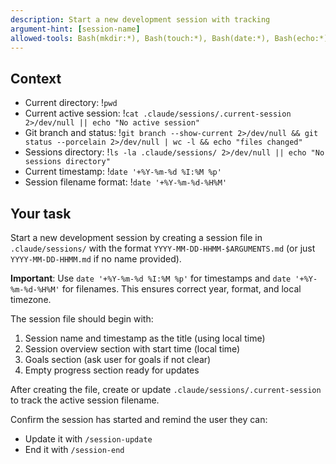 ```yaml
---
description: Start a new development session with tracking
argument-hint: [session-name]
allowed-tools: Bash(mkdir:*), Bash(touch:*), Bash(date:*), Bash(echo:*), Bash(env:*), Bash(git:*), Bash(pwd:*)
---
```


## Context

- Current directory: !`pwd`
- Current active session: !`cat .claude/sessions/.current-session 2>/dev/null || echo "No active session"`
- Git branch and status: !`git branch --show-current 2>/dev/null && git status --porcelain 2>/dev/null | wc -l && echo "files changed"`
- Sessions directory: !`ls -la .claude/sessions/ 2>/dev/null || echo "No sessions directory"`
- Current timestamp: !`date '+%Y-%m-%d %I:%M %p'`
- Session filename format: !`date '+%Y-%m-%d-%H%M'`

## Your task

Start a new development session by creating a session file in `.claude/sessions/` with the format `YYYY-MM-DD-HHMM-$ARGUMENTS.md` (or just `YYYY-MM-DD-HHMM.md` if no name provided).

**Important**: Use `date '+%Y-%m-%d %I:%M %p'` for timestamps and `date '+%Y-%m-%d-%H%M'` for filenames. This ensures correct year, format, and local timezone.

The session file should begin with:
1. Session name and timestamp as the title (using local time)
2. Session overview section with start time (local time)
3. Goals section (ask user for goals if not clear)
4. Empty progress section ready for updates

After creating the file, create or update `.claude/sessions/.current-session` to track the active session filename.

Confirm the session has started and remind the user they can:
- Update it with `/session-update`
- End it with `/session-end`